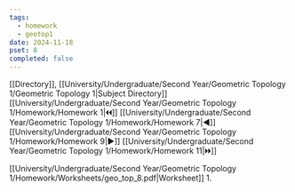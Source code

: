 ```yaml
---
tags:
  - homework
  - geotop1
date: 2024-11-18
pset: 8
completed: false
---
```

[[Directory]], [[University/Undergraduate/Second Year/Geometric Topology 1/Geometric Topology 1|Subject Directory]]
[[University/Undergraduate/Second Year/Geometric Topology 1/Homework/Homework 1|🞀🞀]] [[University/Undergraduate/Second Year/Geometric Topology 1/Homework/Homework 7|◀]] [[University/Undergraduate/Second Year/Geometric Topology 1/Homework/Homework 9|▶]] [[University/Undergraduate/Second Year/Geometric Topology 1/Homework/Homework 11|🞂🞂]]

[[University/Undergraduate/Second Year/Geometric Topology 1/Homework/Worksheets/geo_top_8.pdf|Worksheet]]
1. 
